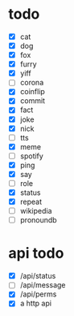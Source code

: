 # todo

- [x] cat
- [x] dog
- [x] fox
- [x] furry
- [x] yiff
- [ ] corona
- [x] coinflip
- [x] commit
- [x] fact
- [x] joke
- [x] nick
- [ ] tts
- [x] meme
- [ ] spotify
- [x] ping
- [x] say
- [ ] role
- [x] status
- [x] repeat
- [ ] wikipedia
- [ ] pronoundb

# api todo

- [x] /api/status
- [ ] /api/message
- [x] /api/perms
- [x] a http api
